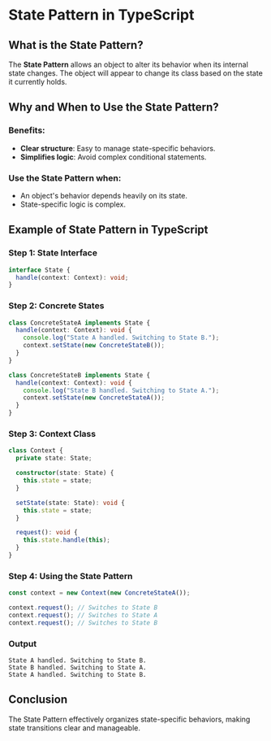 # State Pattern in TypeScript

## What is the State Pattern?

The **State Pattern** allows an object to alter its behavior when its internal state changes. The object will appear to change its class based on the state it currently holds.

## Why and When to Use the State Pattern?

### Benefits:
- **Clear structure**: Easy to manage state-specific behaviors.
- **Simplifies logic**: Avoid complex conditional statements.

### Use the State Pattern when:
- An object's behavior depends heavily on its state.
- State-specific logic is complex.

## Example of State Pattern in TypeScript

### Step 1: State Interface

```typescript
interface State {
  handle(context: Context): void;
}
```

### Step 2: Concrete States

```typescript
class ConcreteStateA implements State {
  handle(context: Context): void {
    console.log("State A handled. Switching to State B.");
    context.setState(new ConcreteStateB());
  }
}

class ConcreteStateB implements State {
  handle(context: Context): void {
    console.log("State B handled. Switching to State A.");
    context.setState(new ConcreteStateA());
  }
}
```

### Step 3: Context Class

```typescript
class Context {
  private state: State;

  constructor(state: State) {
    this.state = state;
  }

  setState(state: State): void {
    this.state = state;
  }

  request(): void {
    this.state.handle(this);
  }
}
```

### Step 4: Using the State Pattern

```typescript
const context = new Context(new ConcreteStateA());

context.request(); // Switches to State B
context.request(); // Switches to State A
context.request(); // Switches to State B
```

### Output
```
State A handled. Switching to State B.
State B handled. Switching to State A.
State A handled. Switching to State B.
```

## Conclusion

The State Pattern effectively organizes state-specific behaviors, making state transitions clear and manageable.
